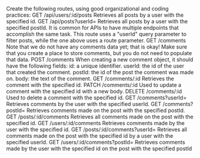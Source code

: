 Create the following routes, using good organizational and coding practices:
GET /api/users/:id/posts
Retrieves all posts by a user with the specified id.
GET /api/posts?userId=<VALUE>
Retrieves all posts by a user with the specified postId.
It is common for APIs to have multiple endpoints that accomplish the same task. This route uses a "userId" query parameter to filter posts, while the one above uses a route parameter.
GET /comments
Note that we do not have any comments data yet; that is okay! Make sure that you create a place to store comments, but you do not need to populate that data.
POST /comments
When creating a new comment object, it should have the following fields:
id: a unique identifier.
userId: the id of the user that created the comment.
postId: the id of the post the comment was made on.
body: the text of the comment.
GET /comments/:id
Retrieves the comment with the specified id.
PATCH /comments/:id
Used to update a comment with the specified id with a new body.
DELETE /comments/:id
Used to delete a comment with the specified id.
GET /comments?userId=<VALUE>
Retrieves comments by the user with the specified userId.
GET /comments?postId=<VALUE>
Retrieves comments made on the post with the specified postId.
GET /posts/:id/comments
Retrieves all comments made on the post with the specified id.
GET /users/:id/comments
Retrieves comments made by the user with the specified id.
GET /posts/:id/comments?userId=<VALUE>
Retrieves all comments made on the post with the specified id by a user with the specified userId.
GET /users/:id/comments?postId=<VALUE>
Retrieves comments made by the user with the specified id on the post with the specified postId